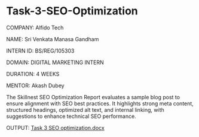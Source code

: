 # Task-3-SEO-Optimization

COMPANY: Alfido Tech

NAME: Sri Venkata Manasa Gandham

INTERN ID: BS/REG/105303

DOMAIN: DIGITAL MARKETING INTERN

DURATION: 4 WEEKS

MENTOR: Akash Dubey

The Skillnest SEO Optimization Report evaluates a sample blog post to ensure alignment with SEO best practices. It highlights strong meta content, structured headings, optimized alt text, and internal linking, with suggestions to enhance technical SEO performance.


OUTPUT: [Task 3 SEO optimization.docx](https://github.com/user-attachments/files/21350962/Task.3.SEO.optimization.docx)
